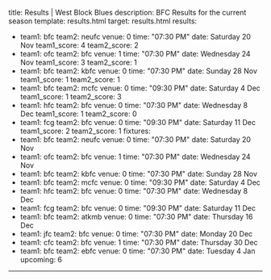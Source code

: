 title: Results | West Block Blues
description: BFC Results for the current season
template: results.html
target: results.html
results:
  - team1: bfc
    team2: neufc
    venue: 0
    time: "07:30 PM"
    date: Saturday 20 Nov
    team1_score: 4
    team2_score: 2
  - team1: ofc
    team2: bfc
    venue: 1
    time: "07:30 PM"
    date: Wednesday 24 Nov
    team1_score: 3
    team2_score: 1
  - team1: bfc
    team2: kbfc
    venue: 0
    time: "07:30 PM"
    date: Sunday 28 Nov
    team1_score: 1
    team2_score: 1
  - team1: bfc
    team2: mcfc
    venue: 0
    time: "09:30 PM"
    date: Saturday 4 Dec
    team1_score: 1
    team2_score: 3
  - team1: hfc
    team2: bfc
    venue: 0
    time: "07:30 PM"
    date: Wednesday 8 Dec
    team1_score: 1
    team2_score: 0
  - team1: fcg
    team2: bfc
    venue: 0
    time: "09:30 PM"
    date: Saturday 11 Dec
    team1_score: 2
    team2_score: 1
fixtures:
  - team1: bfc
    team2: neufc
    venue: 0
    time: "07:30 PM"
    date: Saturday 20 Nov
  - team1: ofc
    team2: bfc
    venue: 1
    time: "07:30 PM"
    date: Wednesday 24 Nov
  - team1: bfc
    team2: kbfc
    venue: 0
    time: "07:30 PM"
    date: Sunday 28 Nov
  - team1: bfc
    team2: mcfc
    venue: 0
    time: "09:30 PM"
    date: Saturday 4 Dec
  - team1: hfc
    team2: bfc
    venue: 0
    time: "07:30 PM"
    date: Wednesday 8 Dec
  - team1: fcg
    team2: bfc
    venue: 0
    time: "09:30 PM"
    date: Saturday 11 Dec
  - team1: bfc
    team2: atkmb
    venue: 0
    time: "07:30 PM"
    date: Thursday 16 Dec
  - team1: jfc
    team2: bfc
    venue: 0
    time: "07:30 PM"
    date: Monday 20 Dec
  - team1: cfc
    team2: bfc
    venue: 1
    time: "07:30 PM"
    date: Thursday 30 Dec
  - team1: bfc
    team2: ebfc
    venue: 0
    time: "07:30 PM"
    date: Tuesday 4 Jan
upcoming: 6         
---


